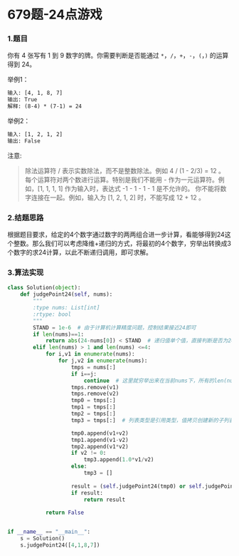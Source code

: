 # 679题-24点游戏

### 1.题目

你有 4 张写有 1 到 9 数字的牌。你需要判断是否能通过 `*`，`/`，`+`，`-`，`(`，`)` 的运算得到 24。

举例1：

```txt
输入: [4, 1, 8, 7]
输出: True
解释: (8-4) * (7-1) = 24
```

举例2：

```txt
输入: [1, 2, 1, 2]
输出: False
```

注意:

> 除法运算符 / 表示实数除法，而不是整数除法。例如 4 / (1 - 2/3) = 12 。
> 每个运算符对两个数进行运算。特别是我们不能用 - 作为一元运算符。例如，[1, 1, 1, 1] 作为输入时，表达式 -1 - 1 - 1 - 1 是不允许的。
> 你不能将数字连接在一起。例如，输入为 [1, 2, 1, 2] 时，不能写成 12 + 12 。



### 2.结题思路

根据题目要求，给定的4个数字通过数字的两两组合进一步计算，看能够得到24这个整数。那么我们可以考虑降维+递归的方式，将最初的4个数字，穷举出转换成3个数字的求24计算，以此不断递归调用，即可求解。



### 3.算法实现

```python
class Solution(object):
    def judgePoint24(self, nums):
        """
        :type nums: List[int]
        :rtype: bool
        """
        STAND = 1e-6  # 由于计算机计算精度问题，控制结果接近24即可
        if len(nums)==1:
            return abs(24-nums[0]) < STAND  # 递归值单个值，直接判断是否为24
        elif len(nums) > 1 and len(nums) <=4:
            for i,v1 in enumerate(nums):
                for j,v2 in enumerate(nums):
                    tmps = nums[:]
                    if i==j:
                        continue  # 这里就穷举出来在当前nums下，所有的len(nums-1)组合情况
                    tmps.remove(v1)
                    tmps.remove(v2)
                    tmp0 = tmps[:]
                    tmp1 = tmps[:]
                    tmp2 = tmps[:]
                    tmp3 = tmps[:]  # 列表类型是引用类型，值拷贝创建新的子列表

                    tmp0.append(v1+v2)
                    tmp1.append(v1-v2)
                    tmp2.append(v1*v2)
                    if v2 != 0:
                        tmp3.append(1.0*v1/v2)
                    else:
                        tmp3 = []
                    
                    result = (self.judgePoint24(tmp0) or self.judgePoint24(tmp1) or self.judgePoint24(tmp2) or self.judgePoint24(tmp3))  # 递归调用
                    if result:
                        return result
                    
            return False


if __name__ == "__main__":
    s = Solution()
    s.judgePoint24([4,1,8,7])
```

